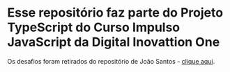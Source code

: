 # Esse repositório faz parte do Projeto TypeScript do Curso Impulso JavaScript da Digital Inovattion One

Os desafios foram retirados do repositório de João Santos - [clique aqui](https://github.com/lira1705/mentoria-typescript/tree/main/src/desafios).